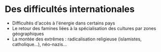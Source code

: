 # Des difficultés internationales

- Difficultés d'accès à l'énergie dans certains pays
- Le retour des famines liées à la spécialisation des cultures par zones géographiques
- La montée des extrêmes : radicalisation religieuse (islamistes, catholique…), néo-nazis…

